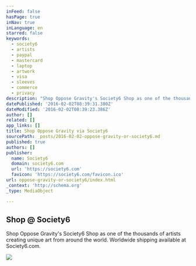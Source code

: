 ```yaml
---
inFeed: false
hasPage: true
inNav: true
inLanguage: en
starred: false
keywords:
  - society6
  - artists
  - paypal
  - mastercard
  - laptop
  - artwork
  - visa
  - sleeves
  - commerce
  - privacy
description: "Shop Oppose Gravity's Society6 Shop as one of the thousands of artists creating unique art from around the world. Worldwide shipping available at Society6.com."
datePublished: '2016-02-02T08:39:31.380Z'
dateModified: '2016-02-02T08:39:23.386Z'
author: []
related: []
app_links: []
title: Shop Oppose Gravity via Society6
sourcePath: _posts/2016-02-02-oppose-gravity-or-society6.md
published: true
authors: []
publisher:
  name: Society6
  domain: society6.com
  url: 'https://society6.com'
  favicon: 'https://society6.com/favicon.ico'
url: oppose-gravity-or-society6/index.html
_context: 'http://schema.org'
_type: MediaObject

---
```

<article style=""><h1>Shop @ Society6</h1><p>Shop Oppose Gravity's Society6 Shop as one of the thousands of artists creating unique art from around the world. Worldwide shipping available at Society6.com.</p><img src="https://s3-us-west-2.amazonaws.com/the-grid-img/p/1d5c9075d6721a417d44f348d9c1c003a7c669dc.jpg" /></article>